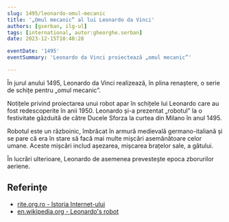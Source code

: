 ```yaml
---
slug: 1495/leonardo-omul-mecanic
title: '„Omul mecanic” al lui Leonardo da Vinci'
authors: [gserban, ilg-ul]
tags: [international, autor:gheorghe.serban]
date: 2023-12-15T10:40:28

eventDate: '1495'
eventSummary: 'Leonardo da Vinci proiectează „omul mecanic”'

---
```


În jurul anului 1495, Leonardo da Vinci realizează, în plina renaștere,
o serie de schițe pentru „omul mecanic”.

<!-- truncate -->

Notițele privind proiectarea unui robot apar în schițele lui Leonardo care au fost redescoperite în anii 1950. Leonardo și-a prezentat „robotul” la o festivitate găzduită de către Ducele Sforza la curtea din Milano în anul 1495.

Robotul este un războinic, îmbrăcat în armură medievală germano-italiană și se pare că era în stare să facă mai multe mișcări asemănătoare celor umane. Aceste mișcări includ așezarea, mișcarea brațelor sale, a gâtului.

În lucrări ulterioare, Leonardo de asemenea prevestește epoca zborurilor aeriene.

## Referințe

- [rite.org.ro - Istoria Internet-ului](https://rite.org.ro/istoria-internetului/)
- [en.wikipedia.org - Leonardo's robot](https://en.wikipedia.org/wiki/Leonardo%27s_robot)
